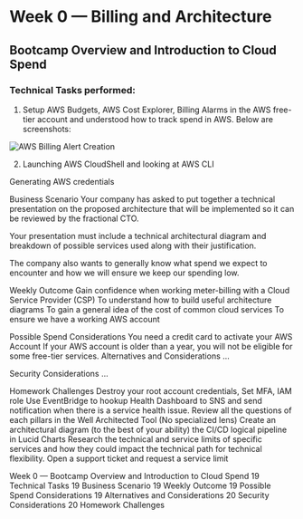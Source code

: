 # Week 0 — Billing and Architecture

## Bootcamp Overview and Introduction to Cloud Spend

### Technical Tasks performed:

1. Setup AWS Budgets,  AWS Cost Explorer, Billing Alarms in the AWS free-tier account and understood how to track spend in AWS. Below are screenshots:

![AWS Billing Alert Creation](https://user-images.githubusercontent.com/28305009/221284479-4fa159e8-c944-4592-8350-05a60e8e2f14.png)


2. Launching AWS CloudShell and looking at AWS CLI





Generating AWS credentials

Business Scenario
Your company has asked to put together a technical presentation on the proposed architecture that will be implemented so it can be reviewed by the fractional CTO.

Your presentation must include a technical architectural diagram and breakdown of possible services used along with their justification.

The company also wants to generally know what spend we expect to encounter and how we will ensure we keep our spending low.

Weekly Outcome
Gain confidence when working meter-billing with a Cloud Service Provider (CSP)
To understand how to build useful architecture diagrams
To gain a general idea of the cost of common cloud services
To ensure we have a working AWS account

Possible Spend Considerations
You need a credit card to activate your AWS Account
If your AWS account is older than a year, you will not be eligible for some free-tier services.
Alternatives and Considerations
…

Security Considerations
…

 Homework Challenges
Destroy your root account credentials, Set MFA, IAM role
Use EventBridge to hookup Health Dashboard to SNS and send notification when there is a service health issue.
Review all the questions of each pillars in the Well Architected Tool (No specialized lens)
Create an architectural diagram (to the best of your ability) the CI/CD logical pipeline in Lucid Charts
Research the technical and service limits of specific services and how they could impact the technical path for technical flexibility. 
Open a support ticket and request a service limit


Week 0 — Bootcamp Overview and Introduction to Cloud Spend	19
Technical Tasks	19
Business Scenario	19
Weekly Outcome	19
Possible Spend Considerations	19
Alternatives and Considerations	20
Security Considerations	20
Homework Challenges


